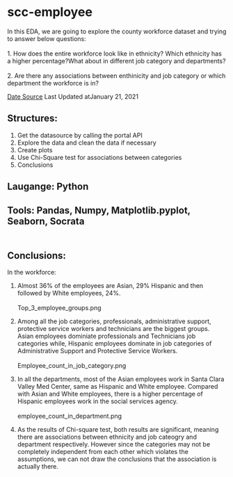 # scc-employee

<p>In this EDA, we are going to explore the county workforce dataset and trying to answer below questions:<br><br>
1. How does the entire workforce look like in ethnicity? Which ethnicity has a higher percentage?What about in different job category and departments?<br><br>
2. Are there any associations between enthinicity and job category or which department the workforce is in?<p>

<a href="https://data.sccgov.org/dataset/County-Workforce/tnhw-jtp5">Date Source</a> Last Updated atJanuary 21, 2021
  
## Structures:
1. Get the datasource by calling the portal API
2. Explore the data and clean the data if necessary
3. Create plots
4. Use Chi-Square test for associations between categories
5. Conclusions

## Laugange: Python <br>
## Tools: Pandas, Numpy, Matplotlib.pyplot, Seaborn, Socrata <br><br>


## Conclusions:
<p>In the workforce: <br>

1. Almost 36% of the employees are Asian, 29% Hispanic and then followed by White employees, 24%.<br><br>
  Top_3_employee_groups.png

2. Among all the job categories, professionals, administrative support, protective service workers and technicians are the biggest groups. Asian employees dominiate professionals and Technicians job categories while, Hispanic employees dominate in job categories of Administrative Support and Protective Service Workers.<br><br>
  Employee_count_in_job_category.png

3. In all the departments, most of the Asian employees work in Santa Clara Valley Med Center, same as Hispanic and White employee. Compared with Asian and White employees, there is a higher percentage of Hispanic employees work in the social services agency.<br><br>
  employee_count_in_department.png
4. As the results of Chi-square test, both results are significant, meaning there are associations between ethnicity and job cateogry and department respectively. However since the categories may not be completely independent from each other which violates the assumptions, we can not draw the conclusions that the association is actually there. <p>
